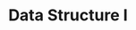 ---
page_id: course_2
layout: page
title: Data Structure I
description: Study of strategies of analysis, design and programming of data structures as a way to organize information within an application, to manipulate, search and insert this data efficiently.
location: ETITC
img: 
redirect: https://github.com/saguileran/ETITC-2024-1/tree/main/Data%20Structure
importance: 1
category: ETITC-1
related_publications: true
---